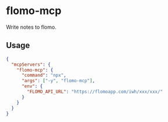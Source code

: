 # flomo-mcp

Write notes to flomo.

## Usage

```json
{
  "mcpServers": {
    "flomo-mcp": {
      "command": "npx",
      "args": ["-y", "flomo-mcp"],
      "env": {
        "FLOMO_API_URL": "https://flomoapp.com/iwh/xxx/xxx/"
      }
    }
  }
}
```
